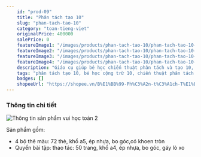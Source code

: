 ```yaml
---
    id: "prod-09"
    title: "Phân tách tạo 10"
    slug: "phan-tach-tao-10"
    category: "toan-tieng-viet"
    originalPrice: 400000
    salePrice: 0
    featureImage1: "/images/products/phan-tach-tao-10/phan-tach-tao-10-1.jpg"
    featureImage2: "/images/products/phan-tach-tao-10/phan-tach-tao-10-2.jpg"
    featureImage3: "/images/products/phan-tach-tao-10/phan-tach-tao-10-3.jpg"
    featureImage4: "/images/products/phan-tach-tao-10/phan-tach-tao-10-4.jpg"
    description: "Giáo cụ giúp bé học chiến thuật phân tách và tạo 10, hỗ trợ đắc lực để bé đạt được kỹ năng cộng trừ 10."
    tags: "phân tách tạo 10, bé học cộng trừ 10, chiến thuật phân tách số"
    badges: []
    shopeeUrl: "https://shopee.vn/B%E1%BB%99-Ph%C3%A2n-t%C3%A1ch-T%E1%BA%A1o-10-i.4108781.6442367717?sp_atk=20bad28e-9649-48ef-9695-c469fe6d9439&xptdk=20bad28e-9649-48ef-9695-c469fe6d9439"
---
```


### Thông tin chi tiết

![Thông tin sản phẩm vui học toán 2](/images/products/phan-tach-tao-10/phan-tach-tao-10-1.jpg)

Sản phẩm gồm:

- 4 bộ thẻ màu: 72 thẻ, khổ a5, ép nhựa, bo góc,có khoen tròn
- Quyển bài tập: thao tác: 50 trang, khổ a4, ép nhựa, bo góc, gáy lò xo
